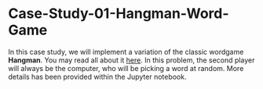 # Case-Study-01-Hangman-Word-Game

In this case study, we will implement a variation of the classic wordgame **Hangman**. You may read all about it [here](https://en.wikipedia.org/wiki/Hangman_(game)). In this problem, the second player will always be the computer, who will be picking a word at random. More details has been provided within the Jupyter notebook. 
